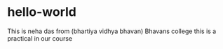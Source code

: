 # hello-world
This is neha das from (bhartiya vidhya bhavan) Bhavans college
this is a practical in our course
